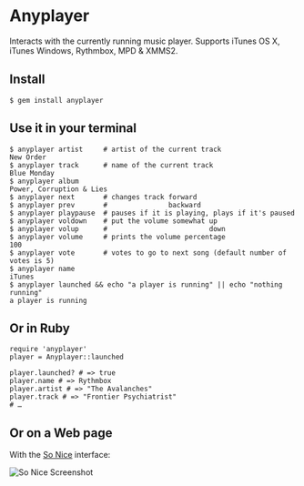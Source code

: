 Anyplayer
=========

Interacts with the currently running music player. Supports iTunes OS X, iTunes Windows,
Rythmbox, MPD & XMMS2.

Install
-------

    $ gem install anyplayer

Use it in your terminal
-----------------------

    $ anyplayer artist     # artist of the current track
    New Order
    $ anyplayer track      # name of the current track
    Blue Monday
    $ anyplayer album
    Power, Corruption & Lies
    $ anyplayer next       # changes track forward
    $ anyplayer prev       #               backward
    $ anyplayer playpause  # pauses if it is playing, plays if it's paused
    $ anyplayer voldown    # put the volume somewhat up
    $ anyplayer volup      #                         down
    $ anyplayer volume     # prints the volume percentage
    100
    $ anyplayer vote       # votes to go to next song (default number of votes is 5)
    $ anyplayer name
    iTunes
    $ anyplayer launched && echo "a player is running" || echo "nothing running"
    a player is running

Or in Ruby
----------

    require 'anyplayer'
    player = Anyplayer::launched

    player.launched? # => true
    player.name # => Rythmbox
    player.artist # => "The Avalanches"
    player.track # => "Frontier Psychiatrist"
    # …

Or on a Web page
----------------

With the [So Nice](https://github.com/sunny/so-nice/) interface:

![So Nice Screenshot](https://github.com/sunny/so-nice/raw/gh-pages/screenshot.png)
